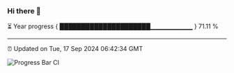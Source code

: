 ### Hi there 👋

⏳ Year progress { █████████████████████▁▁▁▁▁▁▁▁▁ } 71.11 %

---

⏰ Updated on Tue, 17 Sep 2024 06:42:34 GMT

![Progress Bar CI](https://github.com/IshwaranRudhara/GIT-ACTION/workflows/Progress%20Bar%20CI/badge.svg)
